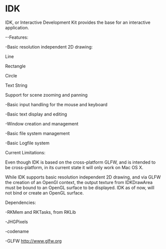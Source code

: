 # IDK

IDK, or Interactive Development Kit provides the base for an interactive application.

--Features:

-Basic resolution independent 2D drawing:
 
 Line

 Rectangle

 Circle

 Text String

 Support for scene zooming and panning

-Basic input handling for the mouse and keyboard

-Basic text display and editing

-Window creation and management

-Basic file system management

-Basic Logfile system

Current Limitations:

Even though IDK is based on the cross-platform GLFW, and is intended to be cross-platform, in its current state it will
only work on Mac OS X.

While IDK supports basic resolution independent 2D drawing, and via GLFW the creation of an OpenGl context, the output 
texture from IDKDrawArea must be bound to an OpenGL surface to be displayed. IDK as of now, will not bind or create an OpenGL surface.

Dependencies: 

 -RKMem and RKTasks, from RKLib

 -JHGPixels
 
 -codename

 -GLFW http://www.glfw.org